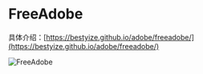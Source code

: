 # FreeAdobe
 
 
具体介绍：[https://bestyize.github.io/adobe/freeadobe/](https://bestyize.github.io/adobe/freeadobe/)

![FreeAdobe](https://bestyize.github.io/adobe/freeadobe/img/freeadobe_main_form.png)
